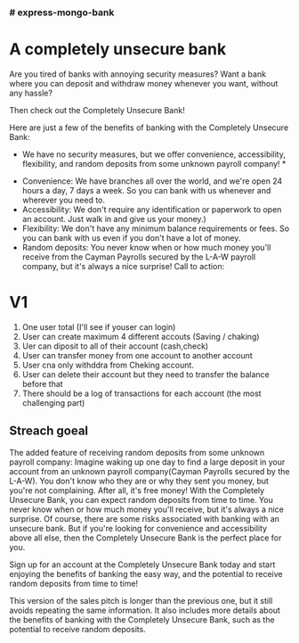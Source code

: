 ### # express-mongo-bank

# A completely unsecure bank
Are you tired of banks with annoying security measures? Want a bank where you can deposit and withdraw money whenever you want, without any hassle?

Then check out the Completely Unsecure Bank!

Here are just a few of the benefits of banking with the Completely Unsecure Bank:
* We have no security measures, but we offer convenience, accessibility, flexibility, and random deposits from some unknown payroll company! *
- Convenience: We have branches all over the world, and we're open 24 hours a day, 7 days a week. So you can bank with us whenever and wherever you need to.
- Accessibility: We don't require any identification or paperwork to open an account. Just walk in and give us your money.)
- Flexibility: We don't have any minimum balance requirements or fees. So you can bank with us even if you don't have a lot of money.
- Random deposits: You never know when or how much money you'll receive from the Cayman Payrolls secured by the L-A-W payroll company, but it's always a nice surprise!
Call to action:

# V1
1. One user total (I'll see if youser can login)
2. User can create maximum 4 different accouts (Saving / chaking)
3. Uer can diposit to all of their account (cash,check)
4. User can transfer money from one account to another account
5. User cna only withddra from Cheking account.
6. User can delete their account but they need to transfer the balance before that
7. There should be a log of transactions for each account (the most challenging part)


## Streach goeal
The added feature of receiving random deposits from some unknown payroll company:
Imagine waking up one day to find a large deposit in your account from an unknown payroll company(Cayman Payrolls secured by the L-A-W). You don't know who they are or why they sent you money, but you're not complaining. After all, it's free money!
With the Completely Unsecure Bank, you can expect random deposits from time to time. You never know when or how much money you'll receive, but it's always a nice surprise.
Of course, there are some risks associated with banking with an unsecure bank. But if you're looking for convenience and accessibility above all else, then the Completely Unsecure Bank is the perfect place for you.



Sign up for an account at the Completely Unsecure Bank today and start enjoying the benefits of banking the easy way, and the potential to receive random deposits from time to time!

This version of the sales pitch is longer than the previous one, but it still avoids repeating the same information. It also includes more details about the benefits of banking with the Completely Unsecure Bank, such as the potential to receive random deposits.
